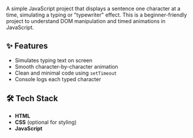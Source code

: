 A simple JavaScript project that displays a sentence one character at a time, simulating a typing or "typewriter" effect. This is a beginner-friendly project to understand DOM manipulation and timed animations in JavaScript.

## ✨ Features

- Simulates typing text on screen
- Smooth character-by-character animation
- Clean and minimal code using `setTimeout`
- Console logs each typed character

## 🛠️ Tech Stack

- **HTML**
- **CSS** (optional for styling)
- **JavaScript**
